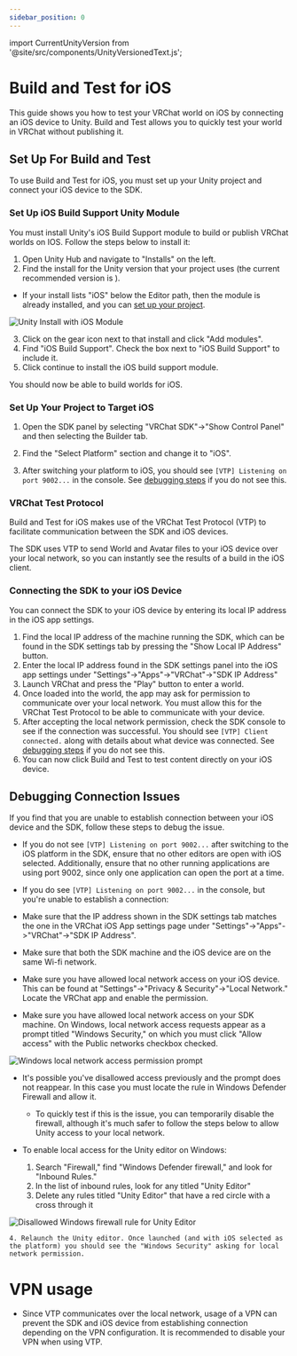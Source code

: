 ```yaml
---
sidebar_position: 0
---
```


import CurrentUnityVersion from '@site/src/components/UnityVersionedText.js';

# Build and Test for iOS

This guide shows you how to test your VRChat world on iOS by connecting an iOS device to Unity. Build and Test allows you to quickly test your world in VRChat without publishing it.

## Set Up For Build and Test

To use Build and Test for iOS, you must set up your Unity project and connect your iOS device to the SDK.

### Set Up iOS Build Support Unity Module

You must install Unity's iOS Build Support module to build or publish VRChat worlds on IOS. Follow the steps below to install it:

1. Open Unity Hub and navigate to "Installs" on the left.
2. Find the install for the Unity version that your project uses (the current recommended version is [<CurrentUnityVersion/>](/sdk/upgrade/current-unity-version/)).
  - If your install lists "iOS" below the Editor path, then the module is already installed, and you can [set up your project](#set-up-your-project-to-target-ios).

![Unity Install with iOS Module](/img/platforms/unity-hub-modules.png)

3. Click on the gear icon next to that install and click "Add modules".
4. Find "iOS Build Support". Check the box next to "iOS Build Support" to include it.
5. Click continue to install the iOS build support module.

You should now be able to build worlds for iOS.

### Set Up Your Project to Target iOS

1. Open the SDK panel by selecting "VRChat SDK"->"Show Control Panel" and then selecting the Builder tab.

2. Find the "Select Platform" section and change it to "iOS".

3. After switching your platform to iOS, you should see `[VTP] Listening on port 9002...` in the console.
See [debugging steps](#debugging-connection-issues) if you do not see this.

### VRChat Test Protocol

Build and Test for iOS makes use of the VRChat Test Protocol (VTP) to facilitate communication between the SDK and iOS devices.

The SDK uses VTP to send World and Avatar files to your iOS device over your local network, so you can instantly see the results of a build in the iOS client.

### Connecting the SDK to your iOS Device

You can connect the SDK to your iOS device by entering its local IP address in the iOS app settings.

1. Find the local IP address of the machine running the SDK, which can be found in the SDK settings tab by pressing the "Show Local IP Address" button.
2. Enter the local IP address found in the SDK settings panel into the iOS app settings under "Settings"->"Apps"->"VRChat"->"SDK IP Address"
3. Launch VRChat and press the "Play" button to enter a world.
4. Once loaded into the world, the app may ask for permission to communicate over your local network. You must allow this for the VRChat Test Protocol to be able to communicate with your device.
5. After accepting the local network permission, check the SDK console to see if the connection was successful. You should see `[VTP] Client connected.` along with details about what device was connected. See [debugging steps](#debugging-connection-issues) if you do not see this.
6. You can now click Build and Test to test content directly on your iOS device.

## Debugging Connection Issues

If you find that you are unable to establish connection between your iOS device and the SDK, follow these steps to debug the issue.

- If you do not see `[VTP] Listening on port 9002...` after switching to the iOS platform in the SDK, ensure that no other editors are open with iOS selected. Additionally, ensure that no other running applications are using port 9002, since only one application can open the port at a time.

- If you do see `[VTP] Listening on port 9002...` in the console, but you're unable to establish a connection:

- Make sure that the IP address shown in the SDK settings tab matches the one in the VRChat iOS App settings page under "Settings"->"Apps"->"VRChat"->"SDK IP Address".

- Make sure that both the SDK machine and the iOS device are on the same Wi-fi network.

- Make sure you have allowed local network access on your iOS device. This can be found at "Settings"->"Privacy & Security"->"Local Network." Locate the VRChat app and enable the permission.

- Make sure you have allowed local network access on your SDK machine. On Windows, local network access requests appear as a prompt titled "Windows Security," on which you must click "Allow access" with the Public networks checkbox checked.

![Windows local network access permission prompt](/img/platforms/windows-local-network.png)

- It's possible you've disallowed access previously and the prompt does not reappear. In this case you must locate the rule in Windows Defender Firewall and allow it.
    - To quickly test if this is the issue, you can temporarily disable the firewall, although it's much safer to follow the steps below to allow Unity access to your local network.

- To enable local access for the Unity editor on Windows:
    1. Search "Firewall," find "Windows Defender firewall," and look for "Inbound Rules."
    2. In the list of inbound rules, look for any titled "Unity Editor"
    3. Delete any rules titled "Unity Editor" that have a red circle with a cross through it
    
![Disallowed Windows firewall rule for Unity Editor](/img/platforms/windows-firewall-rule.png)

    4. Relaunch the Unity editor. Once launched (and with iOS selected as the platform) you should see the "Windows Security" asking for local network permission.

# VPN usage
- Since VTP communicates over the local network, usage of a VPN can prevent the SDK and iOS device from establishing connection depending on the VPN configuration. It is recommended to disable your VPN when using VTP.
